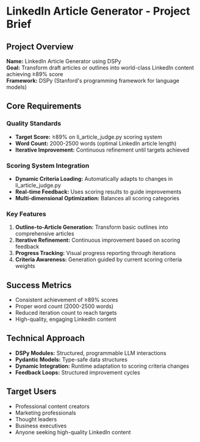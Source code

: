 # LinkedIn Article Generator - Project Brief

## Project Overview
**Name:** LinkedIn Article Generator using DSPy  
**Goal:** Transform draft articles or outlines into world-class LinkedIn content achieving ≥89% score  
**Framework:** DSPy (Stanford's programming framework for language models)

## Core Requirements

### Quality Standards
- **Target Score:** ≥89% on li_article_judge.py scoring system
- **Word Count:** 2000-2500 words (optimal LinkedIn article length)
- **Iterative Improvement:** Continuous refinement until targets achieved

### Scoring System Integration
- **Dynamic Criteria Loading:** Automatically adapts to changes in li_article_judge.py
- **Real-time Feedback:** Uses scoring results to guide improvements
- **Multi-dimensional Optimization:** Balances all scoring categories

### Key Features
1. **Outline-to-Article Generation:** Transform basic outlines into comprehensive articles
2. **Iterative Refinement:** Continuous improvement based on scoring feedback
3. **Progress Tracking:** Visual progress reporting through iterations
4. **Criteria Awareness:** Generation guided by current scoring criteria weights

## Success Metrics
- Consistent achievement of ≥89% scores
- Proper word count (2000-2500 words)
- Reduced iteration count to reach targets
- High-quality, engaging LinkedIn content

## Technical Approach
- **DSPy Modules:** Structured, programmable LLM interactions
- **Pydantic Models:** Type-safe data structures
- **Dynamic Integration:** Runtime adaptation to scoring criteria changes
- **Feedback Loops:** Structured improvement cycles

## Target Users
- Professional content creators
- Marketing professionals
- Thought leaders
- Business executives
- Anyone seeking high-quality LinkedIn content

